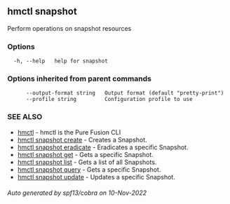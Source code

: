 ## hmctl snapshot

Perform operations on snapshot resources

### Options

```
  -h, --help   help for snapshot
```

### Options inherited from parent commands

```
      --output-format string   Output format (default "pretty-print")
      --profile string         Configuration profile to use
```

### SEE ALSO

* [hmctl](hmctl.md)	 - hmctl is the Pure Fusion CLI
* [hmctl snapshot create](hmctl_snapshot_create.md)	 - Creates a Snapshot.
* [hmctl snapshot eradicate](hmctl_snapshot_eradicate.md)	 - Eradicates a specific Snapshot.
* [hmctl snapshot get](hmctl_snapshot_get.md)	 - Gets a specific Snapshot.
* [hmctl snapshot list](hmctl_snapshot_list.md)	 - Gets a list of all Snapshots.
* [hmctl snapshot query](hmctl_snapshot_query.md)	 - Gets a specific Snapshot.
* [hmctl snapshot update](hmctl_snapshot_update.md)	 - Updates a specific Snapshot.

###### Auto generated by spf13/cobra on 10-Nov-2022

